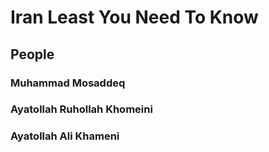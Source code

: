 # Iran Least You Need To Know

## People

### Muhammad Mosaddeq

### Ayatollah Ruhollah Khomeini

### Ayatollah Ali Khameni
<!--stackedit_data:
eyJoaXN0b3J5IjpbMTIyNzI5NTMwMSwxMDkxNzUyMjddfQ==
-->
